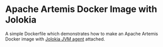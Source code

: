 # Apache Artemis Docker Image with Jolokia

A simple Dockerfile which demonstrates how to make an Apache Artemis Docker image with [Jolokia JVM agent](https://jolokia.org/reference/html/agents.html#agents-jvm) attached.
